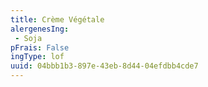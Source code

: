 ```yaml
---
title: Crème Végétale
alergenesIng:
 - Soja
pFrais: False
ingType: lof
uuid: 04bbb1b3-897e-43eb-8d44-04efdbb4cde7
---
```

